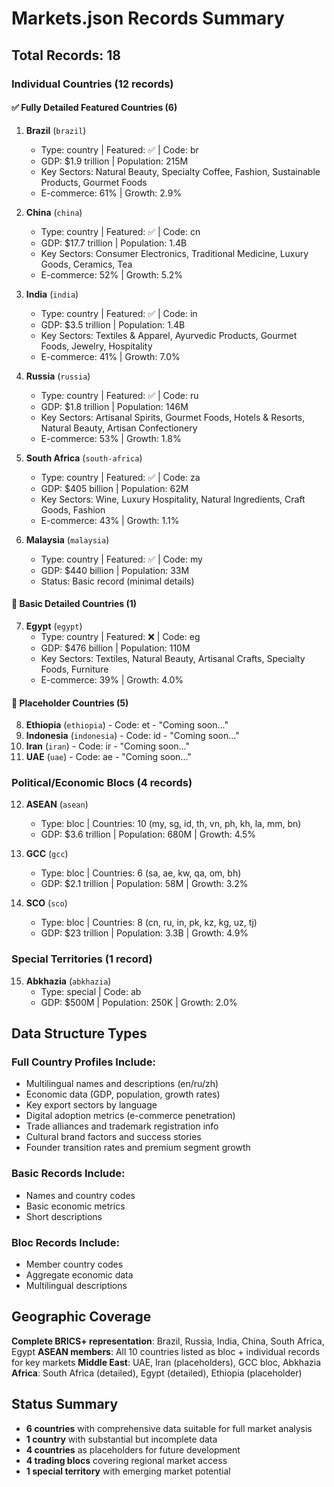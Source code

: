 # Markets.json Records Summary

## Total Records: 18

### Individual Countries (12 records)

#### ✅ Fully Detailed Featured Countries (6)
1. **Brazil** (`brazil`)
   - Type: country | Featured: ✅ | Code: br
   - GDP: $1.9 trillion | Population: 215M
   - Key Sectors: Natural Beauty, Specialty Coffee, Fashion, Sustainable Products, Gourmet Foods
   - E-commerce: 61% | Growth: 2.9%

2. **China** (`china`)
   - Type: country | Featured: ✅ | Code: cn
   - GDP: $17.7 trillion | Population: 1.4B
   - Key Sectors: Consumer Electronics, Traditional Medicine, Luxury Goods, Ceramics, Tea
   - E-commerce: 52% | Growth: 5.2%

3. **India** (`india`)
   - Type: country | Featured: ✅ | Code: in
   - GDP: $3.5 trillion | Population: 1.4B
   - Key Sectors: Textiles & Apparel, Ayurvedic Products, Gourmet Foods, Jewelry, Hospitality
   - E-commerce: 41% | Growth: 7.0%

4. **Russia** (`russia`)
   - Type: country | Featured: ✅ | Code: ru
   - GDP: $1.8 trillion | Population: 146M
   - Key Sectors: Artisanal Spirits, Gourmet Foods, Hotels & Resorts, Natural Beauty, Artisan Confectionery
   - E-commerce: 53% | Growth: 1.8%

5. **South Africa** (`south-africa`)
   - Type: country | Featured: ✅ | Code: za
   - GDP: $405 billion | Population: 62M
   - Key Sectors: Wine, Luxury Hospitality, Natural Ingredients, Craft Goods, Fashion
   - E-commerce: 43% | Growth: 1.1%

6. **Malaysia** (`malaysia`)
   - Type: country | Featured: ✅ | Code: my
   - GDP: $440 billion | Population: 33M
   - Status: Basic record (minimal details)

#### 📝 Basic Detailed Countries (1)
7. **Egypt** (`egypt`)
   - Type: country | Featured: ❌ | Code: eg
   - GDP: $476 billion | Population: 110M
   - Key Sectors: Textiles, Natural Beauty, Artisanal Crafts, Specialty Foods, Furniture
   - E-commerce: 39% | Growth: 4.0%

#### 🚧 Placeholder Countries (5)
8. **Ethiopia** (`ethiopia`) - Code: et - "Coming soon..."
9. **Indonesia** (`indonesia`) - Code: id - "Coming soon..."
10. **Iran** (`iran`) - Code: ir - "Coming soon..."
11. **UAE** (`uae`) - Code: ae - "Coming soon..."

### Political/Economic Blocs (4 records)

12. **ASEAN** (`asean`)
    - Type: bloc | Countries: 10 (my, sg, id, th, vn, ph, kh, la, mm, bn)
    - GDP: $3.6 trillion | Population: 680M | Growth: 4.5%

13. **GCC** (`gcc`)
    - Type: bloc | Countries: 6 (sa, ae, kw, qa, om, bh)
    - GDP: $2.1 trillion | Population: 58M | Growth: 3.2%

14. **SCO** (`sco`)
    - Type: bloc | Countries: 8 (cn, ru, in, pk, kz, kg, uz, tj)
    - GDP: $23 trillion | Population: 3.3B | Growth: 4.9%

### Special Territories (1 record)

15. **Abkhazia** (`abkhazia`)
    - Type: special | Code: ab
    - GDP: $500M | Population: 250K | Growth: 2.0%

## Data Structure Types

### Full Country Profiles Include:
- Multilingual names and descriptions (en/ru/zh)
- Economic data (GDP, population, growth rates)
- Key export sectors by language
- Digital adoption metrics (e-commerce penetration)
- Trade alliances and trademark registration info
- Cultural brand factors and success stories
- Founder transition rates and premium segment growth

### Basic Records Include:
- Names and country codes
- Basic economic metrics
- Short descriptions

### Bloc Records Include:
- Member country codes
- Aggregate economic data
- Multilingual descriptions

## Geographic Coverage

**Complete BRICS+ representation**: Brazil, Russia, India, China, South Africa, Egypt
**ASEAN members**: All 10 countries listed as bloc + individual records for key markets
**Middle East**: UAE, Iran (placeholders), GCC bloc, Abkhazia
**Africa**: South Africa (detailed), Egypt (detailed), Ethiopia (placeholder)

## Status Summary
- **6 countries** with comprehensive data suitable for full market analysis
- **1 country** with substantial but incomplete data
- **4 countries** as placeholders for future development
- **4 trading blocs** covering regional market access
- **1 special territory** with emerging market potential